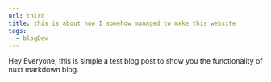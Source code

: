 ```yaml
---
url: third
title: this is about how I somehow managed to make this website
tags: 
  - blogDev
---
```


Hey Everyone, this is simple a test blog post to show you
the functionality of nuxt markdown blog.